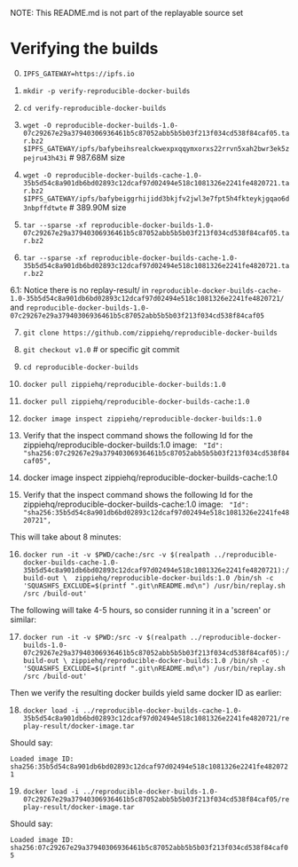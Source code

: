 
NOTE: This README.md is not part of the replayable source set

# Verifying the builds

0. `IPFS_GATEWAY=https://ipfs.io`
1. `mkdir -p verify-reproducible-docker-builds`
2. `cd verify-reproducible-docker-builds`

3. `wget -O reproducible-docker-builds-1.0-07c29267e29a37940306936461b5c87052abb5b5b03f213f034cd538f84caf05.tar.bz2 $IPFS_GATEWAY/ipfs/bafybeihsrealckwexpxqqymxorxs22rrvn5xah2bwr3ek5zpejru43h43i` # 987.68M size

4. `wget -O reproducible-docker-builds-cache-1.0-35b5d54c8a901db6bd02893c12dcaf97d02494e518c1081326e2241fe4820721.tar.bz2 $IPFS_GATEWAY/ipfs/bafybeiggrhijidd3bkjfv2jwl3e7fpt5h4fkteykjgqao6d3nbpffdtwte` # 389.90M size

5. `tar --sparse -xf reproducible-docker-builds-1.0-07c29267e29a37940306936461b5c87052abb5b5b03f213f034cd538f84caf05.tar.bz2`
6. `tar --sparse -xf reproducible-docker-builds-cache-1.0-35b5d54c8a901db6bd02893c12dcaf97d02494e518c1081326e2241fe4820721.tar.bz2`

6.1: Notice there is no replay-result/ in `reproducible-docker-builds-cache-1.0-35b5d54c8a901db6bd02893c12dcaf97d02494e518c1081326e2241fe4820721/` and `reproducible-docker-builds-1.0-07c29267e29a37940306936461b5c87052abb5b5b03f213f034cd538f84caf05`

7. `git clone https://github.com/zippiehq/reproducible-docker-builds`
8. `git checkout v1.0` # or specific git commit
9. `cd reproducible-docker-builds`
10. `docker pull zippiehq/reproducible-docker-builds:1.0`
11. `docker pull zippiehq/reproducible-docker-builds-cache:1.0`
12. `docker image inspect zippiehq/reproducible-docker-builds:1.0`
13. Verify that the inspect command shows the following Id for the zippiehq/reproducible-docker-builds:1.0 image:
      `  "Id": "sha256:07c29267e29a37940306936461b5c87052abb5b5b03f213f034cd538f84caf05", `

14. docker image inspect zippiehq/reproducible-docker-builds-cache:1.0

15. Verify that the inspect command shows the following Id for the zippiehq/reproducible-docker-builds-cache:1.0 image:
      `  "Id": "sha256:35b5d54c8a901db6bd02893c12dcaf97d02494e518c1081326e2241fe4820721", `


This will take about 8 minutes:

16. `docker run -it -v $PWD/cache:/src -v $(realpath ../reproducible-docker-builds-cache-1.0-35b5d54c8a901db6bd02893c12dcaf97d02494e518c1081326e2241fe4820721):/build-out \ 
    zippiehq/reproducible-docker-builds:1.0 /bin/sh -c 'SQUASHFS_EXCLUDE=$(printf ".git\nREADME.md\n") /usr/bin/replay.sh /src /build-out'`

The following will take 4-5 hours, so consider running it in a 'screen' or
similar:

17. `docker run -it -v $PWD:/src -v $(realpath ../reproducible-docker-builds-1.0-07c29267e29a37940306936461b5c87052abb5b5b03f213f034cd538f84caf05):/build-out \
    zippiehq/reproducible-docker-builds:1.0 /bin/sh -c 'SQUASHFS_EXCLUDE=$(printf ".git\nREADME.md\n") /usr/bin/replay.sh /src /build-out'`

Then we verify the resulting docker builds yield same docker ID as earlier:

18. `docker load -i ../reproducible-docker-builds-cache-1.0-35b5d54c8a901db6bd02893c12dcaf97d02494e518c1081326e2241fe4820721/replay-result/docker-image.tar`

Should say:

`Loaded image ID: sha256:35b5d54c8a901db6bd02893c12dcaf97d02494e518c1081326e2241fe4820721`

19. `docker load -i ../reproducible-docker-builds-1.0-07c29267e29a37940306936461b5c87052abb5b5b03f213f034cd538f84caf05/replay-result/docker-image.tar`

Should say:

`Loaded image ID: sha256:07c29267e29a37940306936461b5c87052abb5b5b03f213f034cd538f84caf05`
